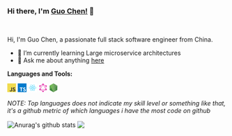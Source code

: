 ### Hi there, I'm [Guo Chen!](https://guochen2.github.io) 👋

<br />

Hi, I'm Guo Chen, a passionate full stack software engineer from China.

- 🌱 I’m currently learning Large microservice architectures
- 💬 Ask me about anything [here](https://github.com/guochen2/guochen2/issues)

**Languages and Tools:**  

<code><img height="20" src="https://raw.githubusercontent.com/github/explore/80688e429a7d4ef2fca1e82350fe8e3517d3494d/topics/javascript/javascript.png"></code>
<code><img height="20" src="https://raw.githubusercontent.com/github/explore/80688e429a7d4ef2fca1e82350fe8e3517d3494d/topics/typescript/typescript.png"></code>
<code><img height="20" src="https://raw.githubusercontent.com/github/explore/80688e429a7d4ef2fca1e82350fe8e3517d3494d/topics/react/react.png"></code>
<code><img height="20" src="https://raw.githubusercontent.com/github/explore/5c058a388828bb5fde0bcafd4bc867b5bb3f26f3/topics/graphql/graphql.png"></code>
<code><img height="20" src="https://raw.githubusercontent.com/github/explore/80688e429a7d4ef2fca1e82350fe8e3517d3494d/topics/nodejs/nodejs.png"></code>    


*NOTE: Top languages does not indicate my skill level or something like that, it's a github metric of which languages i have the most code on github*


 
<img align="center" src="https://github-readme-stats.anuraghazra1.vercel.app/api?username=guochen2&show_icons=true&include_all_commits=true&theme=material-palenight" alt="Anurag's github stats" />

<img align="center" src="https://github-readme-stats.anuraghazra1.vercel.app/api/top-langs/?username=guochen2&layout=compact&theme=material-palenight" />
